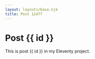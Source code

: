 ```yaml
---
layout: layouts/base.njk
title: Post 12477
---
```


# Post {{ id }}

This is post {{ id }} in my Eleventy project.
